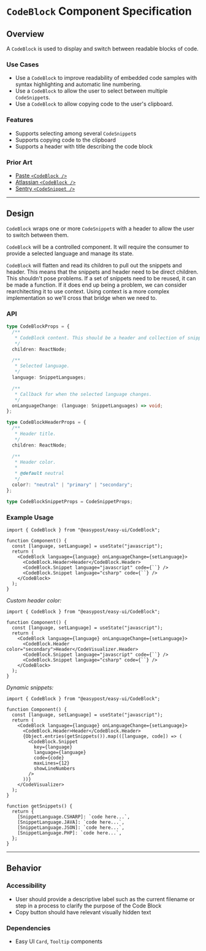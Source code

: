 # `CodeBlock` Component Specification

## Overview

A `CodeBlock` is used to display and switch between readable blocks of code.

### Use Cases

- Use a `CodeBlock` to improve readability of embedded code samples with syntax highlighting and automatic line numbering.
- Use a `CodeBlock` to allow the user to select between multiple `CodeSnippet`s.
- Use a `CodeBlock` to allow copying code to the user's clipboard.

### Features

- Supports selecting among several `CodeSnippet`s
- Supports copying code to the clipboard
- Supports a header with title describing the code block

### Prior Art

- [Paste `<CodeBlock />`](https://paste.twilio.design/components/code-block)
- [Atlassian `<CodeBlock />`](https://atlassian.design/components/code/code-block)
- [Sentry `<CodeSnippet />`](https://storybook.sentry.dev/?path=/story/components-code-snippet--js)

---

## Design

`CodeBlock` wraps one or more `CodeSnippet`s with a header to allow the user to switch between them.

`CodeBlock` will be a controlled component. It will require the consumer to provide a selected language and manage its state.

`CodeBlock` will flatten and read its children to pull out the snippets and header. This means that the snippets and header need to be direct children. This shouldn't pose problems. If a set of snippets need to be reused, it can be made a function. If it does end up being a problem, we can consider rearchitecting it to use context. Using context is a more complex implementation so we'll cross that bridge when we need to.

### API

```ts
type CodeBlockProps = {
  /**
   * CodeBlock content. This should be a header and collection of snippets.
   */
  children: ReactNode;

  /**
   * Selected language.
   */
  language: SnippetLanguages;

  /**
   * Callback for when the selected language changes.
   */
  onLanguageChange: (language: SnippetLanguages) => void;
};

type CodeBlockHeaderProps = {
  /**
   * Header title.
   */
  children: ReactNode;

  /**
   * Header color.
   *
   * @default neutral
   */
  color?: "neutral" | "primary" | "secondary";
};

type CodeBlockSnippetProps = CodeSnippetProps;
```

### Example Usage

```tsx
import { CodeBlock } from "@easypost/easy-ui/CodeBlock";

function Component() {
  const [language, setLanguage] = useState("javascript");
  return (
    <CodeBlock language={language} onLanguageChange={setLanguage}>
      <CodeBlock.Header>Header</CodeBlock.Header>
      <CodeBlock.Snippet language="javascript" code={``} />
      <CodeBlock.Snippet language="csharp" code={``} />
    </CodeBlock>
  );
}
```

_Custom header color:_

```tsx
import { CodeBlock } from "@easypost/easy-ui/CodeBlock";

function Component() {
  const [language, setLanguage] = useState("javascript");
  return (
    <CodeBlock language={language} onLanguageChange={setLanguage}>
      <CodeBlock.Header color="secondary">Header</CodeVisualizer.Header>
      <CodeBlock.Snippet language="javascript" code={``} />
      <CodeBlock.Snippet language="csharp" code={``} />
    </CodeBlock>
  );
}
```

_Dynamic snippets:_

```tsx
import { CodeBlock } from "@easypost/easy-ui/CodeBlock";

function Component() {
  const [language, setLanguage] = useState("javascript");
  return (
    <CodeBlock language={language} onLanguageChange={setLanguage}>
      <CodeBlock.Header>Header</CodeBlock.Header>
      {Object.entries(getSnippets()).map(([language, code]) => (
        <CodeBlock.Snippet
          key={language}
          language={language}
          code={code}
          maxLines={12}
          showLineNumbers
        />
      ))}
    </CodeVisualizer>
  );
}

function getSnippets() {
  return {
    [SnippetLanguage.CSHARP]: `code here...`,
    [SnippetLanguage.JAVA]: `code here...`,
    [SnippetLanguage.JSON]: `code here...`,
    [SnippetLanguage.PHP]: `code here...`,
  };
}
```

---

## Behavior

### Accessibility

- User should provide a descriptive label such as the current filename or step in a process to clarify the purpose of the Code Block
- Copy button should have relevant visually hidden text

### Dependencies

- Easy UI `Card`, `Tooltip` components
